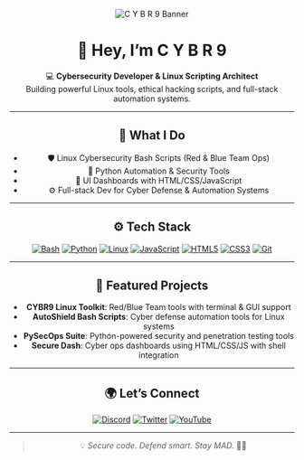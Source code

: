 <div align="center">

![C Y B R 9 Banner](https://cdn.discordapp.com/attachments/1136565771368136774/1364950341103390760/MADbot_128_x_128_px_201_x_358_px_358_x_201_px_576_x_136_px.gif?ex=680b8890&is=680a3710&hm=4437ad8f25d2224322655082acf79d3ffe48897188be4555cd274f6a3241f355&)

# 👋 Hey, I’m **C Y B R 9**

💻 **Cybersecurity Developer & Linux Scripting Architect**  
Building powerful Linux tools, ethical hacking scripts, and full-stack automation systems.

---

## 🧰 What I Do

- 🛡️ Linux Cybersecurity Bash Scripts (Red & Blue Team Ops)
- 🐍 Python Automation & Security Tools
- 🎨 UI Dashboards with HTML/CSS/JavaScript
- ⚙️ Full-stack Dev for Cyber Defense & Automation Systems

---

## ⚙️ Tech Stack

[![Bash](https://img.shields.io/badge/Bash-4EAA25?style=flat-square&logo=gnu-bash&logoColor=white)](https://www.gnu.org/software/bash/)
[![Python](https://img.shields.io/badge/Python-3776AB?style=flat-square&logo=python&logoColor=white)](https://www.python.org/)
[![Linux](https://img.shields.io/badge/Linux-333333?style=flat-square&logo=linux&logoColor=white)](https://www.linux.org/)
[![JavaScript](https://img.shields.io/badge/JavaScript-F7DF1E?style=flat-square&logo=javascript&logoColor=black)](https://developer.mozilla.org/en-US/docs/Web/JavaScript)
[![HTML5](https://img.shields.io/badge/HTML5-E34F26?style=flat-square&logo=html5&logoColor=white)](https://developer.mozilla.org/en-US/docs/Web/HTML)
[![CSS3](https://img.shields.io/badge/CSS3-1572B6?style=flat-square&logo=css3&logoColor=white)](https://developer.mozilla.org/en-US/docs/Web/CSS)
[![Git](https://img.shields.io/badge/Git-F05032?style=flat-square&logo=git&logoColor=white)](https://git-scm.com/)

---

## 🧪 Featured Projects

- **CYBR9 Linux Toolkit**: Red/Blue Team tools with terminal & GUI support
- **AutoShield Bash Scripts**: Cyber defense automation tools for Linux systems
- **PySecOps Suite**: Python-powered security and penetration testing tools
- **Secure Dash**: Cyber ops dashboards using HTML/CSS/JS with shell integration

---

## 🌍 Let’s Connect

[![Discord](https://img.shields.io/badge/Discord-5865F2?style=flat-square&logo=discord&logoColor=white)](https://discord.gg/GsAabsdC5p)
[![Twitter](https://img.shields.io/badge/Twitter-1DA1F2?style=flat-square&logo=twitter&logoColor=white)](https://twitter.com/MADX900)
[![YouTube](https://img.shields.io/badge/YouTube-FF0000?style=flat-square&logo=youtube&logoColor=white)](https://youtube.com/MADX_Developer)

---

> 💡 *Secure code. Defend smart. Stay MAD.* 🔐🧠
